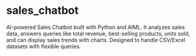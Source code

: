 # sales_chatbot
AI-powered Sales Chatbot built with Python and AIML.  It analyzes sales data, answers queries like total revenue, best-selling products, units sold,  and can display sales trends with charts. Designed to handle CSV/Excel datasets with flexible queries.
